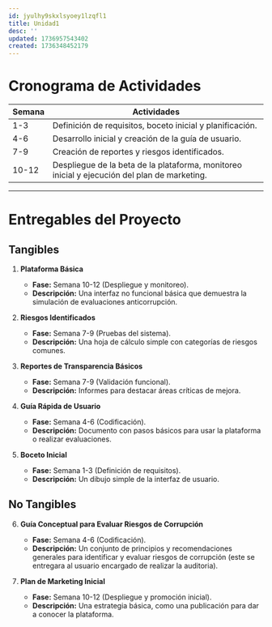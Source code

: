 ```yaml
---
id: jyulhy9skxlsyoey1lzqfl1
title: Unidad1
desc: ''
updated: 1736957543402
created: 1736348452179
---
```


<!-- ## 7.2.1. Cronograma de Actividades

* **Análisis de Requerimientos:** 1 mes
* **Diseño del Sistema:** 2 meses
* **Desarrollo del Sistema:** 4 meses
* **Pruebas y Validación:** 1.5 meses
* **Implementación y Despliegue:** 1 mes
* **Lanzamiento del Sistema:** 1 día -->

<!-- # Cronograma de Actividades
- **Mes 1:** Definición de requisitos, boceto inicial y planificación.
- **Mes 2:** Desarrollo inicial y creación de la guía de usuario.
- **Mes 3:** Creación de reportes y riesgos identificados.
- **Mes 4:** Despliegue de la beta de la plataforma, monitoreo inicial y ejecución del plan de marketing. -->

# Cronograma de Actividades

| Semana | Actividades                                                         |
|--------|----------------------------------------------------------------------|
| 1-3    | Definición de requisitos, boceto inicial y planificación.           |
| 4-6    | Desarrollo inicial y creación de la guía de usuario.                |
| 7-9    | Creación de reportes y riesgos identificados.                       |
| 10-12  | Despliegue de la beta de la plataforma, monitoreo inicial y ejecución del plan de marketing. |


---

# Entregables del Proyecto

## Tangibles
1. **Plataforma Básica**  
   - **Fase:** Semana 10-12 (Despliegue y monitoreo).  
   - **Descripción:** Una interfaz no funcional básica que demuestra la simulación de evaluaciones anticorrupción.  

2. **Riesgos Identificados**  
   - **Fase:** Semana 7-9 (Pruebas del sistema).  
   - **Descripción:** Una hoja de cálculo simple con categorías de riesgos comunes.  

3. **Reportes de Transparencia Básicos**  
   - **Fase:** Semana 7-9 (Validación funcional).  
   - **Descripción:** Informes para destacar áreas críticas de mejora.  

4. **Guía Rápida de Usuario**  
   - **Fase:** Semana 4-6 (Codificación).  
   - **Descripción:** Documento con pasos básicos para usar la plataforma o realizar evaluaciones.  

5. **Boceto Inicial**  
   - **Fase:** Semana 1-3 (Definición de requisitos).  
   - **Descripción:** Un dibujo simple de la interfaz de usuario.  

## No Tangibles
6. **Guía Conceptual para Evaluar Riesgos de Corrupción**  
   - **Fase:** Semana 4-6 (Codificación).  
   - **Descripción:** Un conjunto de principios y recomendaciones generales para identificar y evaluar riesgos de corrupción (este se entregara al usuario encargado de realizar la auditoria).

7. **Plan de Marketing Inicial**  
   - **Fase:** Semana 10-12 (Despliegue y promoción inicial).  
   - **Descripción:** Una estrategia básica, como una publicación para dar a conocer la plataforma.  
 
